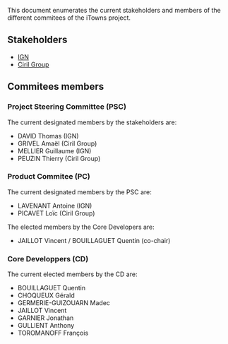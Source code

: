 This document enumerates the current stakeholders and members of the different commitees of the iTowns project.

## Stakeholders
- [IGN](https://www.ign.fr/)
- [Ciril Group](https://www.cirilgroup.com/)

## Commitees members
### Project Steering Committee (PSC)
The current designated members by the stakeholders are:
- DAVID Thomas (IGN)
- GRIVEL Amaël (Ciril Group)
- MELLIER Guillaume (IGN)
- PEUZIN Thierry (Ciril Group)

### Product Commitee (PC)
The current designated members by the PSC are:
- LAVENANT Antoine (IGN)
- PICAVET Loïc (Ciril Group)

The elected members by the Core Developers are:
- JAILLOT Vincent / BOUILLAGUET Quentin (co-chair)

### Core Developpers (CD)
The current elected members by the CD are:
- BOUILLAGUET Quentin
- CHOQUEUX Gérald
- GERMERIE-GUIZOUARN Madec
- JAILLOT Vincent
- GARNIER Jonathan
- GULLIENT Anthony
- TOROMANOFF François
